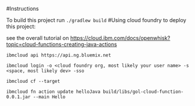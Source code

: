 #Instructions

To build this project run `./gradlew build`
#Using cloud foundry to deploy this project:

see the overall tutorial on 
https://cloud.ibm.com/docs/openwhisk?topic=cloud-functions-creating-java-actions

`ibmcloud api https://api.ng.bluemix.net`

`ibmcloud login -o <cloud foundry org, most likely your user name> -s <space, most likely dev> -sso`

`ibmcloud cf --target`

`ibmcloud fn action update helloJava build/libs/gol-cloud-function-0.0.1.jar --main Hello`



